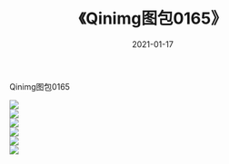 ﻿---
layout: post
title:  《Qinimg图包0165》
date:   2021-01-17
img: http://imgx.orgx.ga/Qinimg图包/Qinimg图包0165/000.jpg
categories: [美女, 清纯, 唯美]
---

Qinimg图包0165

 ![](http://imgx.orgx.ga/Qinimg图包/Qinimg图包0165/001.jpg) <br>![](http://imgx.orgx.ga/Qinimg图包/Qinimg图包0165/002.jpg) <br>![](http://imgx.orgx.ga/Qinimg图包/Qinimg图包0165/003.jpg) <br>![](http://imgx.orgx.ga/Qinimg图包/Qinimg图包0165/004.jpg) <br>![](http://imgx.orgx.ga/Qinimg图包/Qinimg图包0165/005.jpg) <br>![](http://imgx.orgx.ga/Qinimg图包/Qinimg图包0165/006.jpg) <br>